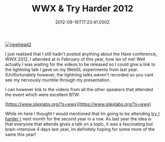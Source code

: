 ﻿---
coverImage: /images/fallback-post-header.png
date: "2012-09-16T17:23:41.000Z"
tags:
  - conference
  - haxe
  - speaking
  - wwx
title: WWX & Try Harder 2012
oldUrl: /misc/wwx-try-harder-2012
---

[![](https://www.mikecann.blog/wp-content/uploads/2012/09/newhead2.jpg "newhead2")](https://www.mikecann.blog/wp-content/uploads/2012/09/newhead2.jpg)

I just realised that I still hadn't posted anything about the Haxe conference, WWX 2012, I attended at in February of this year, how lax of me! Well actually I was waiting for the videos to be released so I could give a link to the lightning talk I gave on my WebGL experiments from last year. (Un)fortunately however, the lightning talks weren't recorded so you cant see my nervously mumble through my presentation.

<!-- more -->

I can however link to the videos from all the other speakers that attended the event which were excellent BTW:

[https://www.silexlabs.org/?s=wwx](https://www.silexlabs.org/?s=wwx)

While im here I thought I would mentioned that Im going to be attending [try { harder }](https://www.google.co.uk/url?sa=t&rct=j&q=&esrc=s&source=web&cd=1&cad=rja&ved=0CCMQFjAA&url=http%3A%2F%2Fwww.tryharder.org.uk%2F&ei=2wpWUPeGFqfB0QXV5oHwBg&usg=AFQjCNGz0LUP7Mer7fYTgkEE-5122mLnWA) next month for the second year in a row. As last year the idea is that everyone that attends gives a talk on a topic, it was a fascinating but brain-intensive 4 days last year, im definitely hoping for some more of the same this year!
